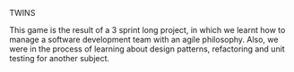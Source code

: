 TWINS

This game is the result of a 3 sprint long project, in which we learnt how to manage a software development team with an agile philosophy. Also, we were in the process of learning about design patterns, refactoring and unit testing for another subject.
